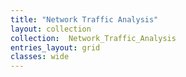 ```yaml
---
title: "Network Traffic Analysis"
layout: collection
collection:  Network_Traffic_Analysis 
entries_layout: grid
classes: wide
---
```

